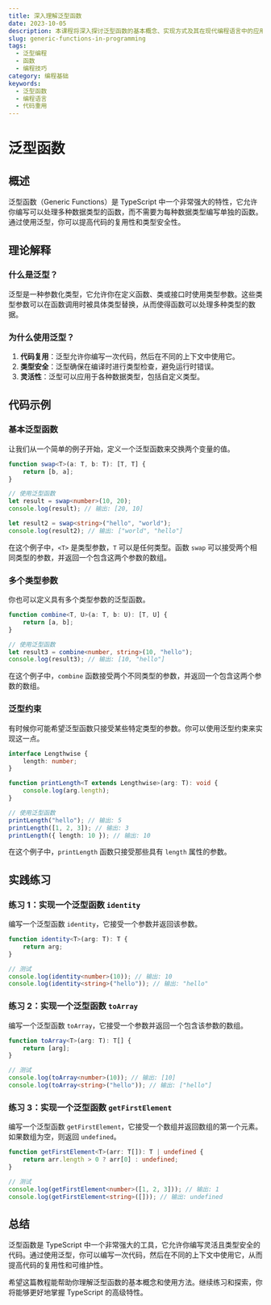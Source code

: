 ```yaml
---
title: 深入理解泛型函数
date: 2023-10-05
description: 本课程将深入探讨泛型函数的基本概念、实现方式及其在现代编程语言中的应用，帮助你掌握如何编写更加灵活和可重用的代码。
slug: generic-functions-in-programming
tags:
  - 泛型编程
  - 函数
  - 编程技巧
category: 编程基础
keywords:
  - 泛型函数
  - 编程语言
  - 代码重用
---
```


# 泛型函数

## 概述

泛型函数（Generic Functions）是 TypeScript 中一个非常强大的特性，它允许你编写可以处理多种数据类型的函数，而不需要为每种数据类型编写单独的函数。通过使用泛型，你可以提高代码的复用性和类型安全性。

## 理论解释

### 什么是泛型？

泛型是一种参数化类型，它允许你在定义函数、类或接口时使用类型参数。这些类型参数可以在函数调用时被具体类型替换，从而使得函数可以处理多种类型的数据。

### 为什么使用泛型？

1. **代码复用**：泛型允许你编写一次代码，然后在不同的上下文中使用它。
2. **类型安全**：泛型确保在编译时进行类型检查，避免运行时错误。
3. **灵活性**：泛型可以应用于各种数据类型，包括自定义类型。

## 代码示例

### 基本泛型函数

让我们从一个简单的例子开始，定义一个泛型函数来交换两个变量的值。

```typescript
function swap<T>(a: T, b: T): [T, T] {
    return [b, a];
}

// 使用泛型函数
let result = swap<number>(10, 20);
console.log(result); // 输出: [20, 10]

let result2 = swap<string>("hello", "world");
console.log(result2); // 输出: ["world", "hello"]
```

在这个例子中，`<T>` 是类型参数，`T` 可以是任何类型。函数 `swap` 可以接受两个相同类型的参数，并返回一个包含这两个参数的数组。

### 多个类型参数

你也可以定义具有多个类型参数的泛型函数。

```typescript
function combine<T, U>(a: T, b: U): [T, U] {
    return [a, b];
}

// 使用泛型函数
let result3 = combine<number, string>(10, "hello");
console.log(result3); // 输出: [10, "hello"]
```

在这个例子中，`combine` 函数接受两个不同类型的参数，并返回一个包含这两个参数的数组。

### 泛型约束

有时候你可能希望泛型函数只接受某些特定类型的参数。你可以使用泛型约束来实现这一点。

```typescript
interface Lengthwise {
    length: number;
}

function printLength<T extends Lengthwise>(arg: T): void {
    console.log(arg.length);
}

// 使用泛型函数
printLength("hello"); // 输出: 5
printLength([1, 2, 3]); // 输出: 3
printLength({ length: 10 }); // 输出: 10
```

在这个例子中，`printLength` 函数只接受那些具有 `length` 属性的参数。

## 实践练习

### 练习 1：实现一个泛型函数 `identity`

编写一个泛型函数 `identity`，它接受一个参数并返回该参数。

```typescript
function identity<T>(arg: T): T {
    return arg;
}

// 测试
console.log(identity<number>(10)); // 输出: 10
console.log(identity<string>("hello")); // 输出: "hello"
```

### 练习 2：实现一个泛型函数 `toArray`

编写一个泛型函数 `toArray`，它接受一个参数并返回一个包含该参数的数组。

```typescript
function toArray<T>(arg: T): T[] {
    return [arg];
}

// 测试
console.log(toArray<number>(10)); // 输出: [10]
console.log(toArray<string>("hello")); // 输出: ["hello"]
```

### 练习 3：实现一个泛型函数 `getFirstElement`

编写一个泛型函数 `getFirstElement`，它接受一个数组并返回数组的第一个元素。如果数组为空，则返回 `undefined`。

```typescript
function getFirstElement<T>(arr: T[]): T | undefined {
    return arr.length > 0 ? arr[0] : undefined;
}

// 测试
console.log(getFirstElement<number>([1, 2, 3])); // 输出: 1
console.log(getFirstElement<string>([])); // 输出: undefined
```

## 总结

泛型函数是 TypeScript 中一个非常强大的工具，它允许你编写灵活且类型安全的代码。通过使用泛型，你可以编写一次代码，然后在不同的上下文中使用它，从而提高代码的复用性和可维护性。

希望这篇教程能帮助你理解泛型函数的基本概念和使用方法。继续练习和探索，你将能够更好地掌握 TypeScript 的高级特性。